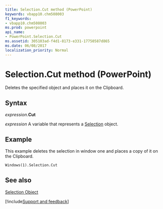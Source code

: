 ```yaml
---
title: Selection.Cut method (PowerPoint)
keywords: vbapp10.chm508003
f1_keywords:
- vbapp10.chm508003
ms.prod: powerpoint
api_name:
- PowerPoint.Selection.Cut
ms.assetid: 305103ad-f4d1-8173-e331-17750587d865
ms.date: 06/08/2017
localization_priority: Normal
---
```



# Selection.Cut method (PowerPoint)

Deletes the specified object and places it on the Clipboard.


## Syntax

_expression_.**Cut**

_expression_ A variable that represents a [Selection](PowerPoint.Selection.md) object.


## Example

This example deletes the selection in window one and places a copy of it on the Clipboard.


```vb
Windows(1).Selection.Cut
```


## See also


[Selection Object](PowerPoint.Selection.md)

[!include[Support and feedback](~/includes/feedback-boilerplate.md)]
